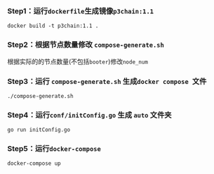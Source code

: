 ### Step1：运行`dockerfile`生成镜像`p3chain:1.1`

```shell
docker build -t p3chain:1.1 . 
```

### Step2：根据节点数量修改 `compose-generate.sh`

根据实际的的节点数量(不包括`booter`)修改`node_num`

### Step3：运行 `compose-generate.sh` 生成`docker compose `文件

```shell
./compose-generate.sh
```

### Step4：运行`conf/initConfig.go` 生成 `auto` 文件夹
```shell
go run initConfig.go
```

### Step5：运行`docker-compose`

```shell
docker-compose up
```

